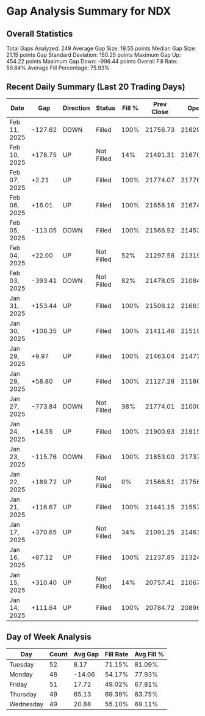 # Gap Analysis Summary for NDX

## Overall Statistics

Total Gaps Analyzed: 249
Average Gap Size: 19.55 points
Median Gap Size: 21.15 points
Gap Standard Deviation: 150.25 points
Maximum Gap Up: 454.22 points
Maximum Gap Down: -996.44 points
Overall Fill Rate: 59.84%
Average Fill Percentage: 75.93%

## Recent Daily Summary (Last 20 Trading Days)

| Date | Gap | Direction | Status | Fill % | Prev Close | Open |
|------|-----|-----------|---------|---------|------------|-------|
| Feb 11, 2025 | -127.62 | DOWN | Filled | 100% | 21756.73 | 21629.11 |
| Feb 10, 2025 | +178.75 | UP | Not Filled | 14% | 21491.31 | 21670.06 |
| Feb 07, 2025 | +2.21 | UP | Filled | 100% | 21774.07 | 21776.28 |
| Feb 06, 2025 | +16.01 | UP | Filled | 100% | 21658.16 | 21674.17 |
| Feb 05, 2025 | -113.05 | DOWN | Filled | 100% | 21566.92 | 21453.87 |
| Feb 04, 2025 | +22.00 | UP | Not Filled | 52% | 21297.58 | 21319.58 |
| Feb 03, 2025 | -393.41 | DOWN | Not Filled | 82% | 21478.05 | 21084.64 |
| Jan 31, 2025 | +153.44 | UP | Filled | 100% | 21508.12 | 21661.56 |
| Jan 30, 2025 | +108.35 | UP | Filled | 100% | 21411.46 | 21519.81 |
| Jan 29, 2025 | +9.97 | UP | Filled | 100% | 21463.04 | 21473.01 |
| Jan 28, 2025 | +58.80 | UP | Filled | 100% | 21127.28 | 21186.08 |
| Jan 27, 2025 | -773.84 | DOWN | Not Filled | 38% | 21774.01 | 21000.17 |
| Jan 24, 2025 | +14.55 | UP | Filled | 100% | 21900.93 | 21915.48 |
| Jan 23, 2025 | -115.76 | DOWN | Filled | 100% | 21853.00 | 21737.24 |
| Jan 22, 2025 | +189.72 | UP | Not Filled | 0% | 21566.51 | 21756.23 |
| Jan 21, 2025 | +116.67 | UP | Filled | 100% | 21441.15 | 21557.82 |
| Jan 17, 2025 | +370.65 | UP | Not Filled | 34% | 21091.25 | 21461.90 |
| Jan 16, 2025 | +87.12 | UP | Filled | 100% | 21237.85 | 21324.97 |
| Jan 15, 2025 | +310.40 | UP | Not Filled | 14% | 20757.41 | 21067.81 |
| Jan 14, 2025 | +111.64 | UP | Filled | 100% | 20784.72 | 20896.36 |

## Day of Week Analysis

| Day | Count | Avg Gap | Fill Rate | Avg Fill % |
|-----|-------|----------|-----------|------------|
| Tuesday | 52 | 8.17 | 71.15% | 81.09% |
| Monday | 48 | -14.06 | 54.17% | 77.93% |
| Friday | 51 | 17.72 | 49.02% | 67.81% |
| Thursday | 49 | 65.13 | 69.39% | 83.75% |
| Wednesday | 49 | 20.88 | 55.10% | 69.11% |
